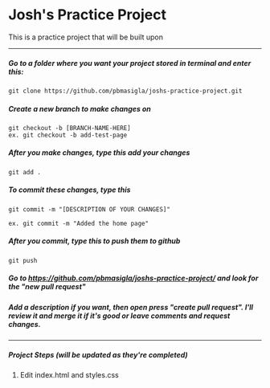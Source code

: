 # Josh's Practice Project

This is a practice project that will be built upon


----------


##### Go to a folder where you want your project stored in terminal and enter this:
```
git clone https://github.com/pbmasigla/joshs-practice-project.git
```

##### Create a new branch to make changes on
```
git checkout -b [BRANCH-NAME-HERE]
ex. git checkout -b add-test-page
```

##### After you make changes, type this add your changes
```
git add .
```

##### To commit these changes, type this 
```
git commit -m "[DESCRIPTION OF YOUR CHANGES]"

ex. git commit -m "Added the home page"
```

##### After you commit, type this to push them to github 
```
git push
```

##### Go to https://github.com/pbmasigla/joshs-practice-project/ and look for the "new pull request"

##### Add a description if you want, then open press "create pull request". I'll review it and merge it if it's good or leave comments and request changes.


----------


##### Project Steps (will be updated as they're completed)

1. Edit index.html and styles.css
